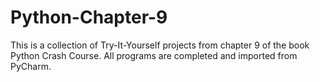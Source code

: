 # Python-Chapter-9
This is a collection of Try-It-Yourself projects from chapter 9 of the book Python Crash Course. All programs are completed and imported from PyCharm.
